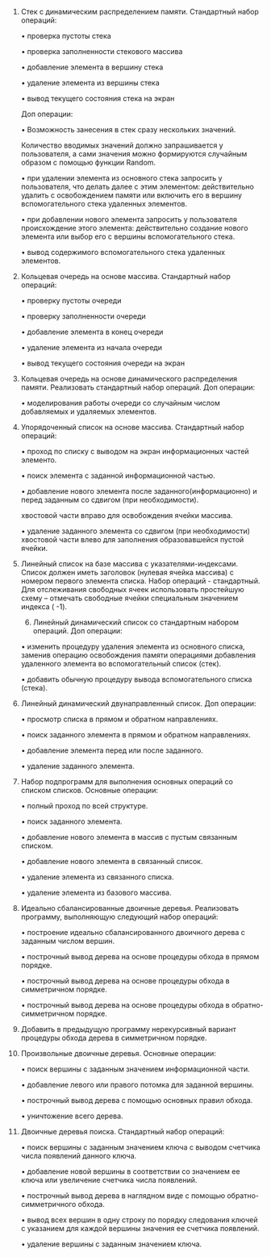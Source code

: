 1. Стек с динамическим распределением памяти.
    Стандартный набор операций:
    
    •	проверка пустоты стека

    •	проверка заполненности стекового массива

    •	добавление элемента в вершину стека

    •	удаление элемента из вершины стека

    •	вывод текущего состояния стека на экран

    Доп операции:

    •	Возможность занесения в стек сразу нескольких значений.

    Количество вводимых значений должно запрашивается у пользователя,
    а сами значения можно формируются случайным образом с помощью функции Random.
    
    •	при удалении элемента из основного стека запросить у пользователя,
    что делать далее с этим элементом: действительно удалить с освобождением памяти или включить его в вершину вспомогательного стека удаленных элементов.

    •	при добавлении нового элемента запросить у пользователя происхождение
    этого элемента: действительно создание нового элемента или выбор его с вершины вспомогательного стека.

    •	вывод содержимого вспомогательного стека удаленных элементов.


2. Кольцевая очередь на основе массива.
    Стандартный набор операций:

    •	проверку пустоты очереди

    •	проверку заполненности очереди

    •	добавление элемента в конец очереди

    •	удаление элемента из начала очереди

    •	вывод текущего состояния очереди на экран


3. Кольцевая очередь на основе динамического распределения памяти.
    Реализовать стандартный набор операций.
    Доп операции:

    • моделирования работы очереди со случайным числом добавляемых и удаляемых элементов.

4. Упорядоченный список на основе массива.
    Стандартный набор операций:

    •	проход по списку с выводом на экран информационных частей элементо.

    •	поиск элемента с заданной информационной частью.

    •	добавление нового элемента после заданного(информационно) и перед заданным со сдвигом (при необходимости).

      хвостовой части вправо для освобождения ячейки массива.

    •	удаление заданного элемента со сдвигом (при необходимости) хвостовой части влево для заполнения образовавшейся пустой ячейки.


5. Линейный список на базе массива с указателями-индексами.
    Список должен иметь заголовок (нулевая ячейка массива) с номером первого элемента списка.
    Набор операций  - стандартный. Для отслеживания свободных ячеек использовать
    простейшую схему – отмечать свободные ячейки специальным значением индекса ( -1).

    6. Линейный динамический список со стандартным набором операций.
    Доп операции:

    •	изменить процедуру удаления элемента из основного списка, заменив операцию освобождения памяти
      операциями добавления удаленного элемента во вспомогательный список (стек).

    •	добавить обычную процедуру вывода вспомогательного списка (стека).


7. Линейный динамический двунаправленный список.
    Доп операции:

    •	просмотр списка в прямом и обратном направлениях.

    •	поиск заданного элемента в прямом и обратном направлениях.

    •	добавление элемента перед или после заданного.

    •	удаление заданного элемента.


8. Набор подпрограмм для выполнения основных операций со списком списков.
    Основные операции:

    •	полный проход по всей структуре.

    •	поиск заданного элемента.

    •	добавление нового элемента в массив с пустым связанным списком.

    •	добавление нового элемента в связанный список.

    •	удаление элемента из связанного списка.

    •	удаление элемента из базового массива.


9. Идеально сбалансированные двоичные деревья. 
    Реализовать программу, выполняющую следующий набор операций:

    •	построение идеально сбалансированного двоичного дерева с заданным числом вершин.

    •	построчный вывод дерева на основе процедуры обхода в прямом порядке.

    •	построчный вывод дерева на основе процедуры обхода в симметричном порядке.

    •	построчный вывод дерева на основе процедуры обхода в обратно-симметричном порядке.


10. Добавить в предыдущую программу нерекурсивный вариант процедуры обхода дерева в симметричном порядке.


11. Произвольные двоичные деревья.
    Основные операции:

    •	поиск вершины с заданным значением информационной части.

    •	добавление левого или правого потомка для заданной вершины.

    •	построчный вывод дерева с помощью основных правил обхода.

    •	уничтожение всего дерева.

12. Двоичные деревья поиска.
    Стандартный набор операций:

    •	поиск вершины с заданным значением ключа с выводом счетчика числа появлений данного ключа.

    •	добавление новой вершины в соответствии со значением ее ключа или увеличение счетчика числа появлений.

    •	построчный вывод дерева в наглядном виде с помощью обратно-симметричного обхода.

    •	вывод всех вершин в одну строку по порядку следования ключей с указанием для каждой вершины значения ее счетчика появлений.

    •	удаление вершины с заданным значением ключа.





